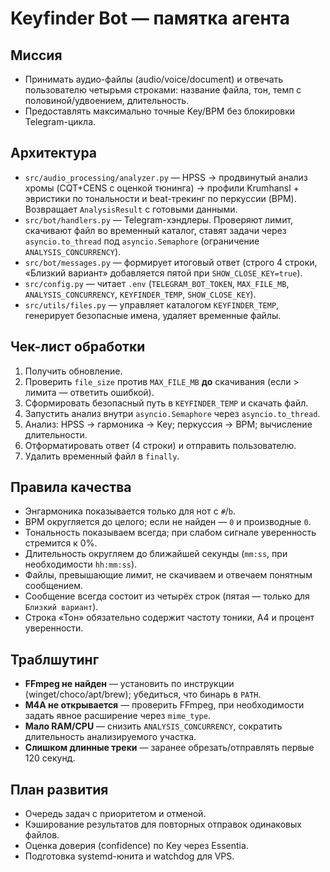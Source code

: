 # Keyfinder Bot — памятка агента

## Миссия
- Принимать аудио-файлы (audio/voice/document) и отвечать пользователю четырьмя строками: название файла, тон, темп с половиной/удвоением, длительность.
- Предоставлять максимально точные Key/BPM без блокировки Telegram-цикла.

## Архитектура
- `src/audio_processing/analyzer.py` — HPSS → продвинутый анализ хромы (CQT+CENS с оценкой тюнинга) → профили Krumhansl + эвристики по тональности и beat-трекинг по перкуссии (BPM). Возвращает `AnalysisResult` с готовыми данными.
- `src/bot/handlers.py` — Telegram-хэндлеры. Проверяют лимит, скачивают файл во временный каталог, ставят задачи через `asyncio.to_thread` под `asyncio.Semaphore` (ограничение `ANALYSIS_CONCURRENCY`).
- `src/bot/messages.py` — формирует итоговый ответ (строго 4 строки, «Близкий вариант» добавляется пятой при `SHOW_CLOSE_KEY=true`).
- `src/config.py` — читает `.env` (`TELEGRAM_BOT_TOKEN`, `MAX_FILE_MB`, `ANALYSIS_CONCURRENCY`, `KEYFINDER_TEMP`, `SHOW_CLOSE_KEY`).
- `src/utils/files.py` — управляет каталогом `KEYFINDER_TEMP`, генерирует безопасные имена, удаляет временные файлы.

## Чек-лист обработки
1. Получить обновление.
2. Проверить `file_size` против `MAX_FILE_MB` **до** скачивания (если > лимита — ответить ошибкой).
3. Сформировать безопасный путь в `KEYFINDER_TEMP` и скачать файл.
4. Запустить анализ внутри `asyncio.Semaphore` через `asyncio.to_thread`.
5. Анализ: HPSS → гармоника → Key; перкуссия → BPM; вычисление длительности.
6. Отформатировать ответ (4 строки) и отправить пользователю.
7. Удалить временный файл в `finally`.

## Правила качества
- Энгармоника показывается только для нот с `#`/`b`.
- BPM округляется до целого; если не найден — `0` и производные `0`.
- Тональность показываем всегда; при слабом сигнале уверенность стремится к 0%.
- Длительность округляем до ближайшей секунды (`mm:ss`, при необходимости `hh:mm:ss`).
- Файлы, превышающие лимит, не скачиваем и отвечаем понятным сообщением.
- Сообщение всегда состоит из четырёх строк (пятая — только для `Близкий вариант`).
- Строка «Тон» обязательно содержит частоту тоники, A4 и процент уверенности.

## Траблшутинг
- **FFmpeg не найден** — установить по инструкции (winget/choco/apt/brew); убедиться, что бинарь в `PATH`.
- **M4A не открывается** — проверить FFmpeg, при необходимости задать явное расширение через `mime_type`.
- **Мало RAM/CPU** — снизить `ANALYSIS_CONCURRENCY`, сократить длительность анализируемого участка.
- **Слишком длинные треки** — заранее обрезать/отправлять первые 120 секунд.

## План развития
- Очередь задач с приоритетом и отменой.
- Кэширование результатов для повторных отправок одинаковых файлов.
- Оценка доверия (confidence) по Key через Essentia.
- Подготовка systemd-юнита и watchdog для VPS.
